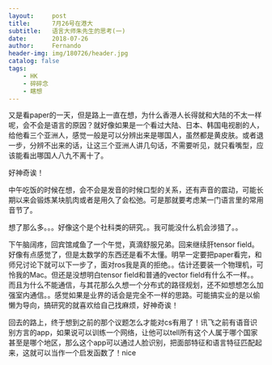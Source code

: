 ```yaml
---
layout:     post
title:      7月26号在港大
subtitle:   语言大师朱先生的思考(一)
date:       2018-07-26
author:     Fernando
header-img: img/180726/header.jpg
catalog: false
tags:
    - HK
    - 碎碎念
    - 瞎想
---
```


又是看paper的一天，但是路上一直在想，为什么香港人长得就和大陆的不太一样呢，会不会是语言的原因？就好像如果是一个看过大陆、日本、韩国电视剧的人，给他看三个亚洲人，感觉一般是可以分辨出来是哪国人，虽然都是黄皮肤。或者退一步，分辨不出来的话，让这三个亚洲人讲几句话，不需要听见，就只看嘴型，应该能看出哪国人八九不离十了。

好神奇诶！

中午吃饭的时候在想，会不会是发音的时候口型的关系，还有声音的震动，可能长期以来会锻炼某块肌肉或者是用久了会松弛。可是那就要考虑某一门语言里的常用音节了。

想了那么多。。。好像这个是个社科类的研究。。我可能没什么机会涉猎了。。

下午脑阔疼，回宾馆咸鱼了一个午觉，真滴舒服兄弟。回来继续肝tensor field。好像有点感觉了，但是太数学的东西还是看不太懂。明早一定要把paper看完，和师兄讨论下就可以下一步了，面对ros我是真的拒绝。。估计还要装一个物理机，可怜我的Mac。但还是没想明白tensor field和普通的vector field有什么不一样。。而且为什么不能通信，与其花那么久想一个分布式的路径规划，还不如想想怎么加强室内通信。。感觉如果是业界的话会是完全不一样的思路。可能搞实业的是以偷懒为导向，搞研究的就喜欢给自己找麻烦，好神奇诶！

回去的路上，终于想到之前的那个议题怎么才能对cs有用了！讯飞之前有语音识别方言的app，如果说可以训练一个网络，让他可以tell所有这个人属于哪个国家甚至是哪个地区，那么这个app可以通过人脸识别，把面部特征和语言特征匹配起来，这就可以当作一个启发函数了！nice
